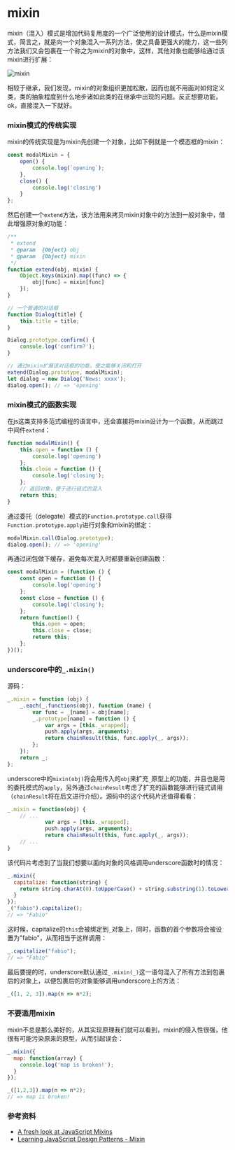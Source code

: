 mixin
=====

mixin（混入）模式是增加代码复用度的一个广泛使用的设计模式，什么是mixin模式，简言之，就是向一个对象混入一系列方法，使之具备更强大的能力，这一些列方法我们又会包裹在一个称之为mixin的对象中，这样，其他对象也能够给通过该mixin进行扩展：

![mixin](https://www.safaribooksonline.com/library/view/learning-javascript-design/9781449334840/httpatomoreillycomsourceoreillyimages1326900.png)

相较于继承，我们发现，mixin的对象组织更加松散，因而也就不用面对如何定义类，类的抽象程度到什么地步诸如此类的在继承中出现的问题。反正想要功能，ok，直接混入一下就好。

### mixin模式的传统实现

mixin的传统实现是为mixin先创建一个对象，比如下例就是一个模态框的mixin：

```js
const modalMixin = {
    open() {
        console.log(`opening`);
    },
    close() {
        console.log('closing')
    }
};
```

然后创建一个`extend`方法，该方法用来拷贝mixin对象中的方法到一般对象中，借此增强原对象的功能：

```js
/**
 * extend
 * @param  {Object} obj
 * @param  {Object} mixin
 */
function extend(obj, mixin) {
    Object.keys(mixin).map((func) => {
        obj[func] = mixin[func]
    });
}

// 一个普通的对话框
function Dialog(title) {
    this.title = title;
}

Dialog.prototype.confirm() {
    console.log('confirm?');
}

// 通过mixin扩展该对话框的功能，使之能够关闭和打开
extend(Dialog.prototype, modalMixin);
let dialog = new Dialog('News: xxxx');
dialog.open(); // => 'opening'
```

### mixin模式的函数实现

在js这类支持多范式编程的语言中，还会直接将mixin设计为一个函数，从而跳过中间件`extend`：

```js
function modalMixin() {
    this.open = function () {
        console.log('opening')
    };
    this.close = function () {
        console.log('closing');
    };
    // 返回对象，便于进行链式的混入
    return this;
}
```

通过委托（delegate）模式的`Function.prototype.call`获得`Function.prototype.apply`进行对象和mixin的绑定：

```js
modalMixin.call(Dialog.prototype);
dialog.open(); // => 'opening'
```

再通过闭包做下缓存，避免每次混入时都要重新创建函数：

```js
const modalMixin = (function () {
    const open = function () {
        console.log('opening')
    };
    const close = function () {
        console.log('closing');
    };
    return function() {
        this.open = open;
        this.close = close;
        return this;
    };
})();
```

### underscore中的`_.mixin()`

源码：

```js
_.mixin = function (obj) {
    _.each(_.functions(obj), function (name) {
        var func = _[name] = obj[name];
        _.prototype[name] = function () {
            var args = [this._wrapped];
            push.apply(args, arguments);
            return chainResult(this, func.apply(_, args));
        };
    });
    return _;
};
```

underscore中的`mixin(obj)`将会用传入的`obj`来扩充`_`原型上的功能，并且也是用的委托模式的`apply`，另外通过`chainResult`考虑了扩充的函数能够进行链式调用（`chainResult`将在后文进行介绍）。源码中的这个代码片还值得看看：

```js
_.mixin = function(obj) {
    // ...
            var args = [this._wrapped];
            push.apply(args, arguments);
            return chainResult(this, func.apply(_, args));
    // ...
}
```

该代码片考虑到了当我们想要以面向对象的风格调用underscore函数时的情况：

```js
_.mixin({
  capitalize: function(string) {
    return string.charAt(0).toUpperCase() + string.substring(1).toLowerCase();
  }
});
_("fabio").capitalize();
// => "Fabio"
```

这时候，capitalize的`this`会被绑定到`_`对象上，同时，函数的首个参数将会被设置为"fabio"，从而相当于这样调用：

```js
_.capitalize("fabio");
// => "Fabio"
```

最后要提的时，underscore默认通过`_.mixin(_)`这一语句混入了所有方法到包裹后的对象上，以便包裹后的对象能够调用underscore上的方法：

```js
_([1, 2, 3]).map(n => n*2);
```

### 不要滥用mixin

mixin不总是那么美好的，从其实现原理我们就可以看到，mixin的侵入性很强，他很有可能污染原来的原型，从而引起误会：

```js
_.mixin({
  map: function(array) {
    console.log('map is broken!');
  }
});

_([1,2,3]).map(n => n*2);
// => map is broken!
```

### 参考资料

-	[A fresh look at JavaScript Mixins](https://javascriptweblog.wordpress.com/2011/05/31/a-fresh-look-at-javascript-mixins/)
-	[ Learning JavaScript Design Patterns - Mixin](https://www.safaribooksonline.com/library/view/learning-javascript-design/9781449334840/ch09s13.html)
